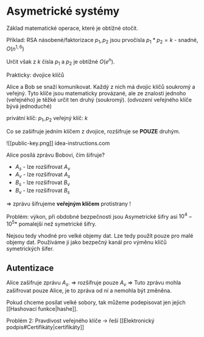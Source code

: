 # Asymetrické systémy
Základ matematické operace, které je obtížné otočit. 

Příklad: RSA násobené/faktorizace
$p_1, p_2$ jsou prvočísla
$p_1 * p_2 = k$ - snadné, $O(n^{1,6})$

Určit však z $k$ čísla $p_1$ a $p_2$ je obtížné $O(e^n)$.

Prakticky: dvojice klíčů

Alice a Bob se snaží komunikovat.
Každý z nich má dvojic klíčů soukromý a veřejný. Tyto klíče jsou matematicky provázané, ale ze znalosti jednoho (veřejného) je těžké určit ten druhý (soukromý). (odvození veřejného klíče bývá jednoduché)

privátní klíč: $p_1, p_2$
veřejný klíč: $k$

Co se zašifruje jedním klíčem z dvojice, rozšifruje se **POUZE** druhým.

![[public-key.png]]
idea-instructions.com

Alice posílá zprávu Bobovi, čím šifruje?
- $A_s$ - lze rozšifrovat $A_v$
- $A_v$ - lze rozšifrovat $A_s$
- $B_s$ - lze rozšifrovat $B_v$
- $B_v$ - lze rozšifrovat $B_s$

=> zprávu šifrujeme **veřejným klíčem** protistrany !

Problém: výkon, při obdobné bezpečnosti jsou Asymetrické šifry asi $10^4 - 10^5*$ pomalejší než symetrické šifry.

Nejsou tedy vhodné pro velké objemy dat. Lze tedy použít pouze pro malé objemy dat. Používáme ji jako bezpečný kanál pro výměnu klíčů symetrických šifer.

## Autentizace
Alice zašifruje zprávu $A_s$. 
=> rozšifruje pouze $A_v$
=> Tuto zprávu mohla zašifrovat pouze Alice, je to zpráva od ní a nemohla být změněna. 

Pokud chceme posílat velké sobory, tak můžeme podepisovat jen jejich [[Hashovací funkce|hashe]].

Problém 2: Pravdivost veřejného klíče -> řeší [[Elektronický podpis#Certifikáty|certifikáty]]
